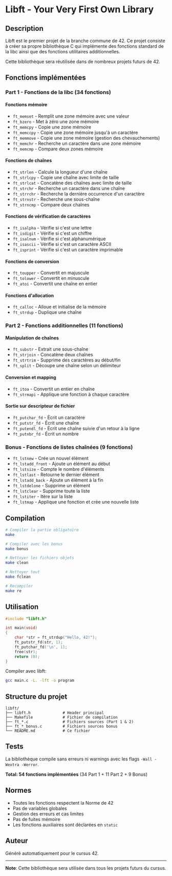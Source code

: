 # Libft - Your Very First Own Library

## Description

Libft est le premier projet de la branche commune de 42. Ce projet consiste à créer sa propre bibliothèque C qui implémente des fonctions standard de la libc ainsi que des fonctions utilitaires additionnelles.

Cette bibliothèque sera réutilisée dans de nombreux projets futurs de 42.

## Fonctions implémentées

### Part 1 - Fonctions de la libc (34 fonctions)

#### Fonctions mémoire
- `ft_memset` - Remplit une zone mémoire avec une valeur
- `ft_bzero` - Met à zéro une zone mémoire
- `ft_memcpy` - Copie une zone mémoire
- `ft_memccpy` - Copie une zone mémoire jusqu'à un caractère
- `ft_memmove` - Copie une zone mémoire (gestion des chevauchements)
- `ft_memchr` - Recherche un caractère dans une zone mémoire
- `ft_memcmp` - Compare deux zones mémoire

#### Fonctions de chaînes
- `ft_strlen` - Calcule la longueur d'une chaîne
- `ft_strlcpy` - Copie une chaîne avec limite de taille
- `ft_strlcat` - Concatène des chaînes avec limite de taille
- `ft_strchr` - Recherche un caractère dans une chaîne
- `ft_strrchr` - Recherche la dernière occurrence d'un caractère
- `ft_strnstr` - Recherche une sous-chaîne
- `ft_strncmp` - Compare deux chaînes

#### Fonctions de vérification de caractères
- `ft_isalpha` - Vérifie si c'est une lettre
- `ft_isdigit` - Vérifie si c'est un chiffre
- `ft_isalnum` - Vérifie si c'est alphanumérique
- `ft_isascii` - Vérifie si c'est un caractère ASCII
- `ft_isprint` - Vérifie si c'est un caractère imprimable

#### Fonctions de conversion
- `ft_toupper` - Convertit en majuscule
- `ft_tolower` - Convertit en minuscule
- `ft_atoi` - Convertit une chaîne en entier

#### Fonctions d'allocation
- `ft_calloc` - Alloue et initialise de la mémoire
- `ft_strdup` - Duplique une chaîne

### Part 2 - Fonctions additionnelles (11 fonctions)

#### Manipulation de chaînes
- `ft_substr` - Extrait une sous-chaîne
- `ft_strjoin` - Concatène deux chaînes
- `ft_strtrim` - Supprime des caractères au début/fin
- `ft_split` - Découpe une chaîne selon un délimiteur

#### Conversion et mapping
- `ft_itoa` - Convertit un entier en chaîne
- `ft_strmapi` - Applique une fonction à chaque caractère

#### Sortie sur descripteur de fichier
- `ft_putchar_fd` - Écrit un caractère
- `ft_putstr_fd` - Écrit une chaîne
- `ft_putendl_fd` - Écrit une chaîne suivie d'un retour à la ligne
- `ft_putnbr_fd` - Écrit un nombre

### Bonus - Fonctions de listes chaînées (9 fonctions)

- `ft_lstnew` - Crée un nouvel élément
- `ft_lstadd_front` - Ajoute un élément au début
- `ft_lstsize` - Compte le nombre d'éléments
- `ft_lstlast` - Retourne le dernier élément
- `ft_lstadd_back` - Ajoute un élément à la fin
- `ft_lstdelone` - Supprime un élément
- `ft_lstclear` - Supprime toute la liste
- `ft_lstiter` - Itère sur la liste
- `ft_lstmap` - Applique une fonction et crée une nouvelle liste

## Compilation

```bash
# Compiler la partie obligatoire
make

# Compiler avec les bonus
make bonus

# Nettoyer les fichiers objets
make clean

# Nettoyer tout
make fclean

# Recompiler
make re
```

## Utilisation

```c
#include "libft.h"

int main(void)
{
    char *str = ft_strdup("Hello, 42!");
    ft_putstr_fd(str, 1);
    ft_putchar_fd('\n', 1);
    free(str);
    return (0);
}
```

Compiler avec libft:
```bash
gcc main.c -L. -lft -o program
```

## Structure du projet

```
libft/
├── libft.h              # Header principal
├── Makefile             # Fichier de compilation
├── ft_*.c               # Fichiers sources (Part 1 & 2)
├── ft_*_bonus.c         # Fichiers sources bonus
└── README.md            # Ce fichier
```

## Tests

La bibliothèque compile sans erreurs ni warnings avec les flags `-Wall -Wextra -Werror`.

**Total: 54 fonctions implémentées** (34 Part 1 + 11 Part 2 + 9 Bonus)

## Normes

- Toutes les fonctions respectent la Norme de 42
- Pas de variables globales
- Gestion des erreurs et cas limites
- Pas de fuites mémoire
- Les fonctions auxiliaires sont déclarées en `static`

## Auteur

Généré automatiquement pour le cursus 42.

---

**Note**: Cette bibliothèque sera utilisée dans tous les projets futurs du cursus.
